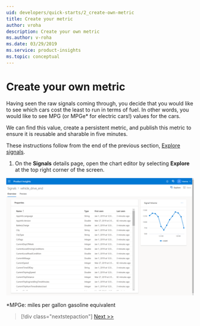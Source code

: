 ```yaml
---
uid: developers/quick-starts/2_create-own-metric
title: Create your metric
author: vroha
description: Create your own metric
ms.author: v-roha
ms.date: 03/29/2019
ms.service: product-insights
ms.topic: conceptual
---
```


# Create your own metric  

Having seen the raw signals coming through, you decide that you would like to see which cars cost the least to run in terms of fuel. In other words, you would like to see MPG (or MPGe* for electric cars!) values for the cars. 

We can find this value, create a persistent metric, and publish this metric to ensure it is reusable and sharable in five minutes. 

These instructions follow from the end of the previous section, [Explore signals](xref:developers/quick-starts/1_3_explore). 

1. On the **Signals** details page, open the chart editor by selecting **Explore** at the top right corner of the screen. 

![Select explore](1_Signal_detail1.PNG)

*MPGe: miles per gallon gasoline equivalent

> [!div class="nextstepaction"]
> [Next >>](2_1_define-measure.md)

